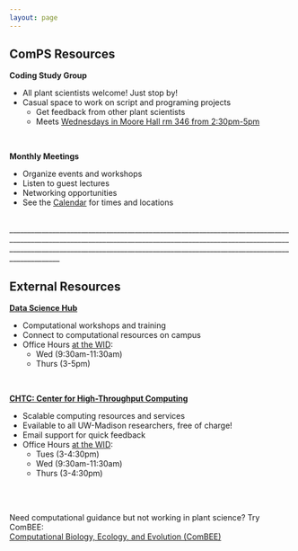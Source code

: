 ```yaml
---
layout: page
---
```


## ComPS Resources  
**Coding Study Group**  
- All plant scientists welcome! Just stop by!  
- Casual space to work on script and programing projects 
    + Get feedback from other plant scientists  
    + Meets [Wednesdays in Moore Hall rm 346 from 2:30pm-5pm](https://uw-madison-comps.github.io/calendar)  
        
<br>

**Monthly Meetings**   
- Organize events and workshops  
- Listen to guest lectures   
- Networking opportunities  
- See the [Calendar](https://uw-madison-comps.github.io/calendar) for times and locations  

<br>
 ________________________________________________________________________________________________________________________________________________________________________________________________________________________________________________________   
 
## External Resources    
**[Data Science Hub](https://datascience.wisc.edu/)**  
- Computational workshops and training  
- Connect to computational resources on campus  
- Office Hours [at the WID](https://goo.gl/maps/f8HCLCyJDE42):  
    + Wed (9:30am-11:30am)
    + Thurs (3-5pm) 
 
<br>
 
**[CHTC: Center for High-Throughput Computing](http://chtc.cs.wisc.edu/check-quota.shtml)**    
- Scalable computing resources and services  
- Evailable to all UW-Madison researchers, free of charge!  
- Email support for quick feedback  
- Office Hours</ins></b> [at the WID](https://goo.gl/maps/f8HCLCyJDE42):  
    + Tues (3-4:30pm)  
    + Wed (9:30am-11:30am)  
    + Thurs (3-4:30pm)     

<br>
<br>

Need computational guidance but not working in plant science? Try ComBEE:      
[Computational Biology, Ecology, and Evolution (ComBEE)](https://combee-uw-madison.github.io/studyGroup/) 

